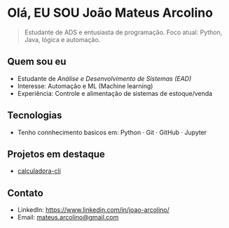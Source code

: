 # Olá, EU SOU João Mateus Arcolino 

> Estudante de ADS e entusiasta de programação. Foco atual: Python, Java, lógica e automação.

## Quem sou eu
-  Estudante de *Análise e Desenvolvimento de Sistemas (EAD)*
-  Interesse: Automação e ML (Machine learning)
-  Experiência: Controle e alimentação de sistemas de estoque/venda

## Tecnologias
- Tenho connhecimento basicos em:
Python · Git · GitHub · Jupyter

## Projetos em destaque
- [calculadora-cli](https://github.com/SEU_USUARIO/calculadora-cli)
  
## Contato
- LinkedIn: https://www.linkedin.com/in/joao-arcolino/
- Email: mateus.arcolino@gmail.com
